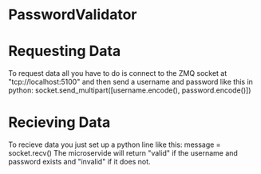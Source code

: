 # PasswordValidator
# Requesting Data
To request data all you have to do is connect to the ZMQ socket at "tcp://localhost:5100"
and then send a username and password like this in python:
socket.send_multipart([username.encode(), password.encode()])
# Recieving Data
To recieve data you just set up a python line like this:
message = socket.recv()
The microservide will return "valid" if the username and password exists and "invalid" if it does not.
